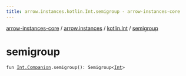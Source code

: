 ```yaml
---
title: arrow.instances.kotlin.Int.semigroup - arrow-instances-core
---
```


[arrow-instances-core](../../index.html) / [arrow.instances](../index.html) / [kotlin.Int](index.html) / [semigroup](./semigroup.html)

# semigroup

`fun `[`Int.Companion`](https://kotlinlang.org/api/latest/jvm/stdlib/kotlin/-int/-companion/index.html)`.semigroup(): Semigroup<`[`Int`](https://kotlinlang.org/api/latest/jvm/stdlib/kotlin/-int/index.html)`>`